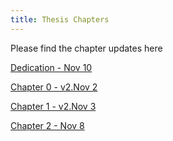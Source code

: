 ```yaml
---
title: Thesis Chapters
---
```


Please find the chapter updates here

[Dedication - Nov 10]({{site.baseurl}}/assets/media/dedication.pdf)

[Chapter 0 - v2.Nov 2]({{site.baseurl}}/assets/media/chapter0.pdf)

[Chapter 1 - v2.Nov 3]({{site.baseurl}}/assets/media/chapter1.pdf)

[Chapter 2 - Nov 8]({{site.baseurl}}/assets/media/chapter2.pdf)
